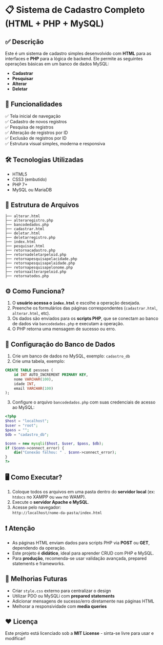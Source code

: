 
# 📋 Sistema de Cadastro Completo (HTML + PHP + MySQL)

## ✅ Descrição

Este é um sistema de cadastro simples desenvolvido com **HTML** para as interfaces e **PHP** para a lógica de backend. Ele permite as seguintes operações básicas em um banco de dados MySQL:  
- **Cadastrar**  
- **Pesquisar**  
- **Alterar**  
- **Deletar**

## 🚀 Funcionalidades

✅ Tela inicial de navegação  
✅ Cadastro de novos registros  
✅ Pesquisa de registros  
✅ Alteração de registros por ID  
✅ Exclusão de registros por ID  
✅ Estrutura visual simples, moderna e responsiva  

## 🛠️ Tecnologias Utilizadas

- HTML5  
- CSS3 (embutido)  
- PHP 7+  
- MySQL ou MariaDB  

## 📁 Estrutura de Arquivos

```
├── alterar.html
├── alteraregistro.php
├── bancodedados.php
├── cadastrar.html
├── deletar.html
├── deletarregistro.php
├── index.html
├── pesquisar.html
├── retornacadastro.php
├── retornadeletarpeloid.php
├── retornapesquisapelacidade.php
├── retornapesquisapelaidade.php
├── retornapesquisapelonome.php
├── retornaalterarpeloid.php
├── retornatodos.php
```

## ⚙️ Como Funciona?

1. O **usuário acessa o `index.html`** e escolhe a operação desejada.
2. Preenche os formulários das páginas correspondentes (`cadastrar.html`, `alterar.html`, etc).
3. Os dados são enviados para os **scripts PHP**, que se conectam ao banco de dados via `bancodedados.php` e executam a operação.
4. O PHP retorna uma mensagem de sucesso ou erro.

## 📝 Configuração do Banco de Dados

1. Crie um banco de dados no MySQL, exemplo: `cadastro_db`
2. Crie uma tabela, exemplo:

```sql
CREATE TABLE pessoas (
    id INT AUTO_INCREMENT PRIMARY KEY,
    nome VARCHAR(100),
    idade INT,
    email VARCHAR(100)
);
```

3. Configure o arquivo `bancodedados.php` com suas credenciais de acesso ao MySQL:

```php
<?php
$host = "localhost";
$user = "root";
$pass = "";
$db = "cadastro_db";

$conn = new mysqli($host, $user, $pass, $db);
if ($conn->connect_error) {
    die("Conexão falhou: " . $conn->connect_error);
}
?>
```

## 🖥️ Como Executar?

1. Coloque todos os arquivos em uma pasta dentro do **servidor local** (ex: `htdocs` no XAMPP ou `www` no WAMP).
2. Execute o **servidor Apache e MySQL**.
3. Acesse pelo navegador:  
`http://localhost/nome-da-pasta/index.html`

## ❗ Atenção

- As páginas HTML enviam dados para scripts PHP via **POST** ou **GET**, dependendo da operação.  
- Este projeto é **didático**, ideal para aprender CRUD com PHP e MySQL.  
- Para **produção**, recomenda-se usar validação avançada, prepared statements e frameworks.  

## 🎨 Melhorias Futuras

- Criar `style.css` externo para centralizar o design  
- Utilizar PDO ou MySQLi com **prepared statements**  
- Adicionar mensagens de sucesso/erro diretamente nas páginas HTML  
- Melhorar a responsividade com **media queries**  


## ❤️ Licença

Este projeto está licenciado sob a **MIT License** - sinta-se livre para usar e modificar!  
